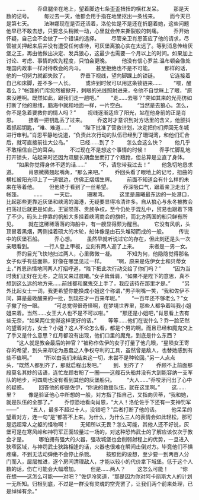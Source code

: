 　　……
　　乔盘腿坐在地上，望着脚边七条歪歪扭扭的横杠发呆。
　　那是天数的记号。
　　每过去一天，他都会用手指在地里抠出一条线来。
　　而今天已是第七天。
　　法琳娜现在是否还活着，洛伦佐是不是还在折磨着她，这些问题他早已不敢去想，只要念头稍微一动，心里就会传来撕裂般的刺痛。
　　乔开始怀疑，自己会不会做了一个错误的选择。
　　尽管亲卫肖恩答应了他的请求，尽管被关押起来后并没有遭受任何虐待，可灰堡离狼心实在太远了。等到消息传给灰堡之王，再由他做出决定、发兵狼心，这最少也需要一个月以上的时间。如果加上讨论、考虑、事情的优先程度，只怕会更晚。
　　他没有信心罗兰.温布顿会像处理国内政事一样对待教会的内斗。
　　甚至拒绝也不是不可能。
　　那样的话，他的一切努力就都失败了。
　　乔垂下视线，望向脚踝上的锁链。
　　它连接着自己和床脚，差不多一人长。
　　或许到时候可以用这条锁链来……
　　“喂，醒着么？”帐篷的门帘忽然被掀开，刺眼的光线照射进来，令他不自觉眯上了眼，“原来没睡啊。既然如此，跟我们走一趟吧。”
　　“走……去哪？”突如其来的光亮彷如打断了他的思绪，脑海中就和地面一样，一片空白。
　　“当然是去狼心。怎么，你不是急着要救你的情人吗？”
　　视线逐渐适应了阳光，站在他身前的正是肖恩。
　　接着一把钥匙丢了过来。
　　乔这时才意识到对方话里的含义，他颤抖着抓起钥匙，“难、难道……”
　　“陛下批准了营救计划，决定把你们押回无冬城进行审判。”肖恩平静地说道，“负责此次行动的队伍已经到了珊瑚湾，和他们汇合后，就可直接前往大公岛。”
　　已经……到了？
　　怎么会这么快？
　　他几乎不敢相信自己的耳朵。
　　不过现在不是想这个事情的时候！
　　乔手忙脚乱地打开锁头，站起来时还因为双腿长期盘坐而打了个踉跄，但总算是立直了身体。
　　“如果你觉得身体不适的话……”
　　“不，请您带我过去！”
　　他急切地恳求道。
　　肖恩微微翘起嘴角，“那么来吧。”
　　乔回头看了眼地上的记号，扭曲的横杠被阳光印上了一道银边，仿佛正熠熠生辉。
　　前面不知道会有什么样的未来在等着他。
　　但他终于看到了一丝希望。
　　乔深吸口气，跟着亲卫走出了帐篷。
　　……
　　一天后。
　　珊瑚湾。
　　这里是晨曦最东边的一处港口，比起那些更靠近灰堡和峡湾的海港，无疑要显得冷清许多。自从狼心与永冬被教会扫荡过后就更是如此，王室陨落、贵族争权，至今仍处于混乱中，贸易也跟着下降了不少。码头上停靠的帆船大多挂着峡湾商会的旗帜，而北方两国的船只鲜有所见。
　　就在这稀稀落落的海船中，有一艘显得颇为醒目。
　　它没有风帆，头顶冒着黑烟，两侧挂着硕大的木轮，船体像是由石头堆砌而成的一般。
　　传说中的灰堡石船。
　　乔心想。
　　虽然早就听说过它的存在，但此刻还是头一次亲眼看到。
　　一行人登上甲板，立刻有两人迎了上来。
　　来者是一男一女。
　　乔的目光飞快地扫过两人，心里微微一凝。
　　不知为何，他隐隐觉得那名女子似乎有些面熟，好像在哪里见过一样。
　　“啊，原来是佐伊女士和贝蒂女士，”肖恩热情地同两人打招呼道，“陛下把此次行动交给了你们吗？”
　　“因为当时我们正好在无冬，之前又来过晨曦。”女子耸耸肩，“如果不是陛下的意思，真不想到这么远的地方来……前线都和魔鬼交上手了，我应该待在那里才是。”
　　“另外比起女士一词，我更希望你能换成小姐这个称谓，”男子咧嘴一笑，“我和佐伊不同，算是最晚醒来的一批，到现在才一百来年呢。”
　　“一百年还不够老么？”女子撇了他一眼。
　　“可总觉得很奇怪啊，在梦境世界里，那些人都争着叫我小姐姐来着。当然……女王大人也不是不可以啦。”
　　“那还是小姐吧，”肖恩看上去有些无奈，“如果两位觉得这样更好的话。”
　　等等……他们在说什么？乔一脸茫然的望着对方，女士？小姐？这人不论怎么看，都是个男的啊。而且已经和魔鬼交上了手又是什么意思？红月都没有出现，他们口里的魔鬼，到底是什么东西？
　　“这人就是教会最后的神官？”被称作佐伊的女子打量了他几眼，“星陨女王寄存的希望，到头来却沦为愚蠢之人争权夺利的工具，虽然曾是敌人，也替她感到有些不值啊。”
　　“所以由我们来结束这一切，未尝不是种轮回。”另一人点点头，“既然人都到齐了，那就启程出发吧。”
　　到、到齐了？
　　乔顾不上前面那段莫名其妙的话语，连忙左顾右盼了一圈——这艘石头船并没有大到能容纳一支军队的地步，可四周也没有看到其他的灰堡船只。
　　“大人……”乔咬牙问出了心中的疑惑。
　　回答他的却是佐伊，“你说的救援队伍，就在这里啊。”
　　这……里？
　　像是验证他心中所想的一般，对方指了指自己，又指向贝蒂，“我和她，就是队伍的全部了。”
　　乔惊恐地看向肖恩，“大人！洛伦佐手下还有一支神罚军——”
　　“五人，最多不超过十人，没错吧？”后者打断了他的话。
　　他呆呆的望着对方，连一句“是”都答不上来。为什么，为什么三人的表情会如此轻松，那可是远超常人之躯的怪物啊！
　　无知所以无畏？怎么可能，其他人还不好说，灰堡可是在寒风岭和神罚军正面较量过一场的，对这种恐怖武士的了解应该仅次于教会才是。
　　哪怕拥有强大的火器，强攻城堡也会削弱射程上的优势，一旦进入狭窄区域，与神罚武士狭路相逢的话，火器也很难在瞬间击倒对方。毕竟他们不惧疼痛，不到无法动弹绝不会停止杀戮。
　　按照他的设想，至少要一到两百人分门而入，层层推进，逐个房间清理敌人，才能以较小的代价拿下城堡。低于这个人数的话，伤亡可能会大幅增加。
　　但是……两人？
　　这怎么可能！
　　“你在想——这怎么可能——对吧？”佐伊冷笑道，“那是因为你对阿卡丽斯大人的计划一无所知。归根到底，不过是一群没有灵魂的空壳罢了，让我们两个前来处理，已是绰绰有余。”